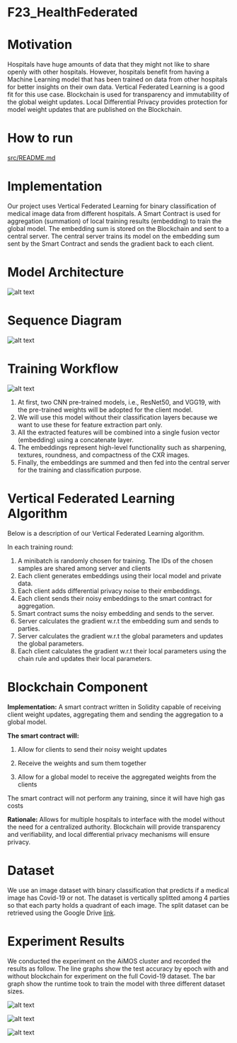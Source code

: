 # F23_HealthFederated

# Motivation
Hospitals have huge amounts of data that they might not like to share openly with other hospitals. However, hospitals benefit from having a Machine Learning model that has been trained on data from other hospitals for better insights on their own data. Vertical Federated Learning is a good fit for this use case. Blockchain is used for transparency and immutability of the global weight updates. Local Differential Privacy provides protection for model weight updates that are published on the Blockchain.

# How to run
[src/README.md](src/README.md)

# Implementation
Our project uses Vertical Federated Learning for binary classification of medical image data from different hospitals. A Smart Contract is used for aggregation (summation) of local training results (embedding) to train the global model. The embedding sum is stored on the Blockchain and sent to a central server. The central server trains its model on the embedding sum sent by the Smart Contract and sends the gradient back to each client.

# Model Architecture 
![alt text](https://github.com/AI-and-Blockchain/F23_HealthFederated/blob/main/images/Model%20Architecture1.png)

# Sequence Diagram
![alt text](https://github.com/AI-and-Blockchain/F23_HealthFederated/blob/main/images/Sequence_Diagram.png)

# Training Workflow 
![alt text](https://github.com/AI-and-Blockchain/F23_HealthFederated/blob/main/images/Client%20Model.png)

1. At first, two CNN pre-trained models, i.e., ResNet50, and VGG19, with the pre-trained weights will be adopted for the client model.
2. We will use this model without their classification layers because we want to use these for feature extraction part only.
3. All the extracted features will be combined into a single fusion vector (embedding) using a concatenate layer.
4. The embeddings represent high-level functionality such as sharpening, textures, roundness, and compactness of the CXR images.
5. Finally, the embeddings are summed and then fed into the central server for the training and classification purpose.

# Vertical Federated Learning Algorithm

Below is a description of our Vertical Federated Learning algorithm.

In each training round:
1. A minibatch is randomly chosen for training. The IDs of the chosen samples are shared among server and clients
2. Each client generates embeddings using their local model and private data.
3. Each client adds differential privacy noise to their embeddings.
4. Each client sends their noisy embeddings to the smart contract for aggregation.
5. Smart contract sums the noisy embedding and sends to the server.
6. Server calculates the gradient w.r.t the embedding sum and sends to parties.
7. Server calculates the gradient w.r.t the global parameters and updates the global parameters.
8. Each client calculates the gradient w.r.t their local parameters using the chain rule and updates their local parameters.


# Blockchain Component

**Implementation:** A smart contract written in Solidity capable of receiving client weight updates, aggregating them and sending the aggregation to a global model. 

**The smart contract will:**

1. Allow for clients to send their noisy weight updates

2. Receive the weights and sum them together

3. Allow for a global model to receive the aggregated weights from the clients

The smart contract will not perform any training, since it will have high gas costs

**Rationale:** Allows for multiple hospitals to interface with the model without the need for a centralized authority. Blockchain will provide transparency and verifiability, and local differential privacy mechanisms will ensure privacy. 

# Dataset

We use an image dataset with binary classification that predicts if a medical image has Covid-19 or not. The dataset is vertically splitted among 4 parties so that each party holds a quadrant of each image. The split dataset can be retrieved using the Google Drive [link](https://drive.google.com/file/d/1LUGy0TA03C-wcLBk8YGDeVJ42u2yHmY_/view?usp=sharing).

# Experiment Results

We conducted the experiment on the AiMOS cluster and recorded the results as follow. The line graphs show the test accuracy by epoch with and without blockchain for experiment on the full Covid-19 dataset. The bar graph show the runtime took to train the model with three different dataset sizes.

![alt text](https://github.com/AI-and-Blockchain/F23_HealthFederated/blob/main/images/accuracy_with_bc.png)

![alt text](https://github.com/AI-and-Blockchain/F23_HealthFederated/blob/main/images/accuracy_without_bc.png)

![alt text](https://github.com/AI-and-Blockchain/F23_HealthFederated/blob/main/images/runtime.png)
